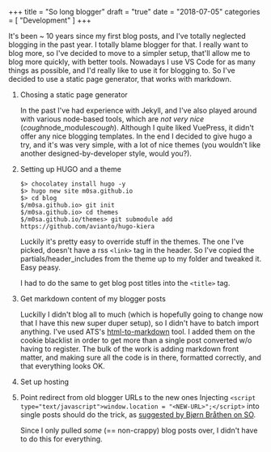 +++
title = "So long blogger"
draft = "true"
date = "2018-07-05"
categories = [ "Development" ]
+++

It's been ~ 10 years since my first blog posts, and I've totally neglected blogging in the past year.
I totally blame blogger for that.
I really want to blog more, so I've decided to move to a simpler setup, that'll allow me to blog more quickly, with better tools.
Nowadays I use VS Code for as many things as possible, and I'd really like to use it for blogging to. So I've decided to use a static page generator, that works with markdown.

1. Chosing a static page generator

    In the past I've had experience with Jekyll, and I've also played around with various node-based tools, which are _not very nice_ (*cough*node_modules*cough*).
    Although I quite liked VuePress, it didn't offer any nice blogging templates.
    In the end I decided to give hugo a try, and it's was very simple, with a lot of nice themes (you wouldn't like another designed-by-developer style, would you?).

1. Setting up HUGO and a theme

    ```
    $> chocolatey install hugo -y
    $> hugo new site m0sa.github.io
    $> cd blog
    $/m0sa.github.io> git init
    $/m0sa.github.io> cd themes
    $/m0sa.github.io/themes> git submodule add https://github.com/avianto/hugo-kiera
    ```

    Luckily it's pretty easy to override stuff in the themes. The one I've picked, doesn't have a rss `<link>` tag in the header.
    So I've copied the partials/header_includes from the theme up to my folder and tweaked it.
    Easy peasy.

    I had to do the same to get blog post titles into the `<title>` tag.


1. Get markdown content of my blogger posts

    Luckilly I didn't blog all to much (which is hopefully going to change now that I have this new super duper setup), so I didn't have to batch import anything.
    I've used ATS's [html-to-markdown](https://automatethatshit.com/lab/html-to-markdown) tool. I added them on the cookie blacklist in order to get more than a single post converted w/o having to register.
    The bulk of the work is adding markdown front matter, and making sure all the code is in there, formatted correctly, and that everything looks OK.


1. Set up hosting


1. Point redirect from old blogger URLs to the new ones
    Injecting `<script type="text/javascript">window.location = "<NEW-URL>";</script>` into single posts should do the trick, as [suggested by Bjørn Bråthen on SO](https://stackoverflow.com/a/20276484/155005).

    Since I only pulled _some_ (== non-crappy) blog posts over, I didn't have to do this for everything.